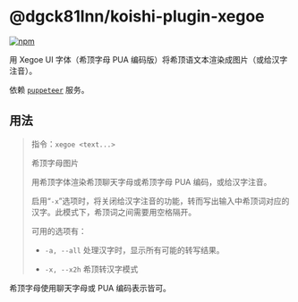# @dgck81lnn/koishi-plugin-xegoe

[![npm](https://img.shields.io/npm/v/@dgck81lnn/koishi-plugin-xegoe?style=flat-square)](https://www.npmjs.com/package/@dgck81lnn/koishi-plugin-xegoe)

用 Xegoe UI 字体（希顶字母 PUA 编码版）将希顶语文本渲染成图片（或给汉字注音）。

依赖 [`puppeteer`](https://puppeteer.koishi.chat/) 服务。

## 用法

  > 指令：`xegoe <text...>`
  >
  > 希顶字母图片
  >
  > 用希顶字体渲染希顶聊天字母或希顶字母 PUA 编码，或给汉字注音。
  >
  > 启用“`-x`”选项时，将关闭给汉字注音的功能，转而写出输入中希顶词对应的汉字。此模式下，希顶词之间需要用空格隔开。
  >
  > 可用的选项有：
  >
  >   * `-a, --all` 处理汉字时，显示所有可能的转写结果。
  >
  >   * `-x, --x2h` 希顶转汉字模式

希顶字母使用聊天字母或 PUA 编码表示皆可。
